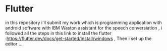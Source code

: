 # Flutter
in this repository i'll submit my work which is:programming application with android software with IBM Waston assistant for the speech conversiation ,
i followed all the steps in this link to install the flutter :https://flutter.dev/docs/get-started/install/windows , Then i set up the editor ...
